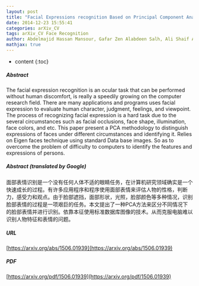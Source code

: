 ```yaml
---
layout: post
title: "Facial Expressions recognition Based on Principal Component Analysis"
date: 2014-12-23 15:55:41
categories: arXiv_CV
tags: arXiv_CV Face Recognition
author: Abdelmajid Hassan Mansour, Gafar Zen Alabdeen Salh, Ali Shaif Alhalemi
mathjax: true
---
```


* content
{:toc}

##### Abstract
The facial expression recognition is an ocular task that can be performed without human discomfort, is really a speedily growing on the computer research field. There are many applications and programs uses facial expression to evaluate human character, judgment, feelings, and viewpoint. The process of recognizing facial expression is a hard task due to the several circumstances such as facial occlusions, face shape, illumination, face colors, and etc. This paper present a PCA methodology to distinguish expressions of faces under different circumstances and identifying it. Relies on Eigen faces technique using standard Data base images. So as to overcome the problem of difficulty to computers to identify the features and expressions of persons.

##### Abstract (translated by Google)
面部表情识别是一个没有任何人体不适的眼睛任务，在计算机研究领域确实是一个快速成长的过程。有许多应用程序和程序使用面部表情来评估人物的性格，判断力，感受力和观点。由于脸部遮挡，面部形状，光照，脸部颜色等多种情况，识别脸部表情的过程是一项艰巨的任务。本文提出了一种PCA方法来区分不同情况下的脸部表情并进行识别。依靠本征使用标准数据库图像的技术。从而克服电脑难以识别人物特征和表情的问题。

##### URL
[https://arxiv.org/abs/1506.01939](https://arxiv.org/abs/1506.01939)

##### PDF
[https://arxiv.org/pdf/1506.01939](https://arxiv.org/pdf/1506.01939)

